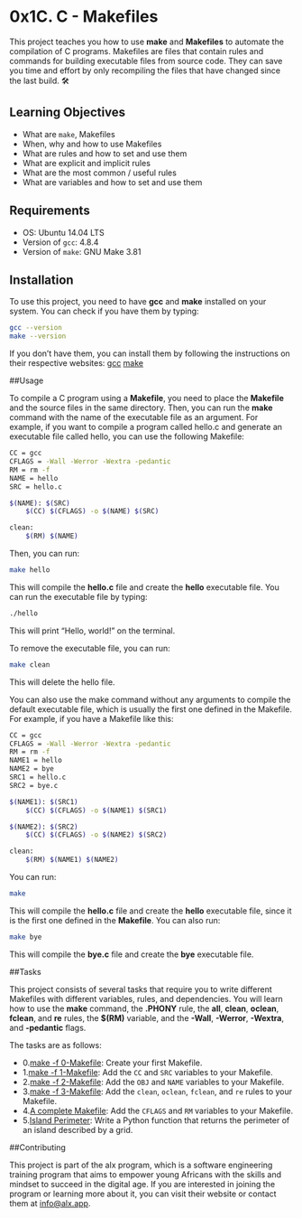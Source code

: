 # 0x1C. C - Makefiles

This project teaches you how to use **make** and **Makefiles** to automate the compilation of C programs. Makefiles are files that contain rules and commands for building executable files from source code. They can save you time and effort by only recompiling the files that have changed since the last build. 🛠️

## Learning Objectives

* What are `make`, Makefiles
* When, why and how to use Makefiles
* What are rules and how to set and use them
* What are explicit and implicit rules
* What are the most common / useful rules
* What are variables and how to set and use them

## Requirements

* OS: Ubuntu 14.04 LTS
* Version of `gcc`: 4.8.4
* Version of `make`: GNU Make 3.81

## Installation

To use this project, you need to have **gcc** and **make** installed on your system. You can check if you have them by typing:

```bash
gcc --version
make --version
```
If you don’t have them, you can install them by following the instructions on their respective websites:
[gcc](https://github.com/Brainstorma/alx-low_level_programming/blob/master/0x1C-makefiles/README.md)
[make](https://www.geeksforgeeks.org/how-to-install-make-on-ubuntu/)

##Usage

To compile a C program using a **Makefile**, you need to place the **Makefile** and the source files in the same directory. Then, you can run the **make** command with the name of the executable file as an argument. For example, if you want to compile a program called hello.c and generate an executable file called hello, you can use the following Makefile:
```bash
CC = gcc
CFLAGS = -Wall -Werror -Wextra -pedantic
RM = rm -f
NAME = hello
SRC = hello.c

$(NAME): $(SRC)
	$(CC) $(CFLAGS) -o $(NAME) $(SRC)

clean:
	$(RM) $(NAME)
```

Then, you can run:

```bash
make hello
```

This will compile the **hello.c** file and create the **hello** executable file. You can run the executable file by typing:

```bash
./hello
```

This will print “Hello, world!” on the terminal.

To remove the executable file, you can run:

```bash
make clean
```

This will delete the hello file.

You can also use the make command without any arguments to compile the default executable file, which is usually the first one defined in the Makefile. For example, if you have a Makefile like this:

```bash
CC = gcc
CFLAGS = -Wall -Werror -Wextra -pedantic
RM = rm -f
NAME1 = hello
NAME2 = bye
SRC1 = hello.c
SRC2 = bye.c

$(NAME1): $(SRC1)
	$(CC) $(CFLAGS) -o $(NAME1) $(SRC1)

$(NAME2): $(SRC2)
	$(CC) $(CFLAGS) -o $(NAME2) $(SRC2)

clean:
	$(RM) $(NAME1) $(NAME2)
```

You can run:

```bash
make
```

This will compile the **hello.c** file and create the **hello** executable file, since it is the first one defined in the **Makefile**. You can also run:

```bash
make bye
```
This will compile the **bye.c** file and create the **bye** executable file.

##Tasks

This project consists of several tasks that require you to write different Makefiles with different variables, rules, and dependencies. You will learn how to use the **make** command, the **.PHONY** rule, the **all**, **clean**, **oclean**, **fclean**, and **re** rules, the **$(RM)** variable, and the **-Wall**, **-Werror**, **-Wextra**, and **-pedantic** flags.

The tasks are as follows:

* 0.[make -f 0-Makefile](https://github.com/Samia8Asim/alx-low_level_programming/blob/master/0x1C-makefiles/0-Makefile): Create your first Makefile.
* 1.[make -f 1-Makefile](https://github.com/Samia8Asim/alx-low_level_programming/blob/master/0x1C-makefiles/1-Makefile): Add the `CC` and `SRC` variables to your Makefile.
* 2.[make -f 2-Makefile](https://github.com/Samia8Asim/alx-low_level_programming/blob/master/0x1C-makefiles/2-Makefile): Add the `OBJ` and `NAME` variables to your Makefile.
* 3.[make -f 3-Makefile](https://github.com/Samia8Asim/alx-low_level_programming/blob/master/0x1C-makefiles/3-Makefile): Add the `clean`, `oclean`, `fclean`, and `re` rules to your Makefile.
* 4.[A complete Makefile](https://github.com/Samia8Asim/alx-low_level_programming/blob/master/0x1C-makefiles/4-Makefile): Add the `CFLAGS` and `RM` variables to your Makefile.
* 5.[Island Perimeter](https://github.com/Samia8Asim/alx-low_level_programming/blob/master/0x1C-makefiles/5-island_perimeter.py): Write a Python function that returns the perimeter of an island described by a grid.


##Contributing

This project is part of the alx program, which is a software engineering training program that aims to empower young Africans with the skills and mindset to succeed in the digital age. If you are interested in joining the program or learning more about it, you can visit their website or contact them at info@alx.app.
